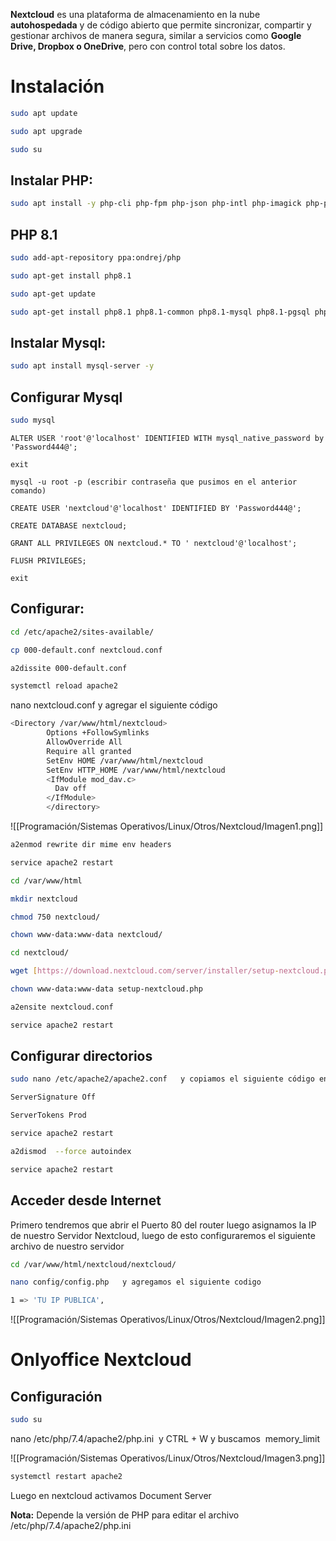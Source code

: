 **Nextcloud** es una plataforma de almacenamiento en la nube **autohospedada** y de código abierto que permite sincronizar, compartir y gestionar archivos de manera segura, similar a servicios como **Google Drive, Dropbox o OneDrive**, pero con control total sobre los datos.

# Instalación

```bash 
sudo apt update

sudo apt upgrade

sudo su
```

## Instalar PHP:

```bash 
sudo apt install -y php-cli php-fpm php-json php-intl php-imagick php-pdo php-mysql php-zip php-gd php-mbstring php-curl php-xml php-pear php-bcmath
```

## PHP 8.1

```bash
sudo add-apt-repository ppa:ondrej/php

sudo apt-get install php8.1

sudo apt-get update

sudo apt-get install php8.1 php8.1-common php8.1-mysql php8.1-pgsql php8.1-xml php8.1-mbstring php8.1-curl php8.1-gd php8.1-zip php8.1-intl
```

## Instalar Mysql:

```bash
sudo apt install mysql-server -y
```

## Configurar Mysql

```bash
sudo mysql
```

```mysql
ALTER USER 'root'@'localhost' IDENTIFIED WITH mysql_native_password by 'Password444@';

exit

mysql -u root -p (escribir contraseña que pusimos en el anterior comando)

CREATE USER 'nextcloud'@'localhost' IDENTIFIED BY 'Password444@';

CREATE DATABASE nextcloud;

GRANT ALL PRIVILEGES ON nextcloud.* TO ' nextcloud'@'localhost';

FLUSH PRIVILEGES;

exit
```

## Configurar:

```bash
cd /etc/apache2/sites-available/

cp 000-default.conf nextcloud.conf

a2dissite 000-default.conf

systemctl reload apache2
```

nano nextcloud.conf y agregar el siguiente código

```bash
<Directory /var/www/html/nextcloud>
        Options +FollowSymlinks
        AllowOverride All
        Require all granted
        SetEnv HOME /var/www/html/nextcloud
        SetEnv HTTP_HOME /var/www/html/nextcloud
        <IfModule mod_dav.c>
          Dav off
        </IfModule>
        </directory>
```

![[Programación/Sistemas Operativos/Linux/Otros/Nextcloud/Imagen1.png]]

```bash
a2enmod rewrite dir mime env headers

service apache2 restart

cd /var/www/html

mkdir nextcloud

chmod 750 nextcloud/

chown www-data:www-data nextcloud/

cd nextcloud/

wget [https://download.nextcloud.com/server/installer/setup-nextcloud.php](https://download.nextcloud.com/server/installer/setup-nextcloud.php)

chown www-data:www-data setup-nextcloud.php

a2ensite nextcloud.conf

service apache2 restart
```

## Configurar directorios

```bash
sudo nano /etc/apache2/apache2.conf   y copiamos el siguiente código en la ultima línea

ServerSignature Off

ServerTokens Prod

service apache2 restart

a2dismod  --force autoindex

service apache2 restart
```

## Acceder desde Internet

Primero tendremos que abrir el Puerto 80 del router luego asignamos la IP de nuestro Servidor Nextcloud, luego de esto configuraremos el siguiente archivo de nuestro servidor

```bash
cd /var/www/html/nextcloud/nextcloud/

nano config/config.php   y agregamos el siguiente codigo

1 => 'TU IP PUBLICA',
```

![[Programación/Sistemas Operativos/Linux/Otros/Nextcloud/Imagen2.png]]

# Onlyoffice Nextcloud

## Configuración
```bash
sudo su
```

nano /etc/php/7.4/apache2/php.ini  y CTRL + W y buscamos  memory_limit

![[Programación/Sistemas Operativos/Linux/Otros/Nextcloud/Imagen3.png]]

```bash
systemctl restart apache2
```

Luego en nextcloud activamos Document Server

**Nota:** Depende la versión de PHP para editar el archivo  /etc/php/7.4/apache2/php.ini